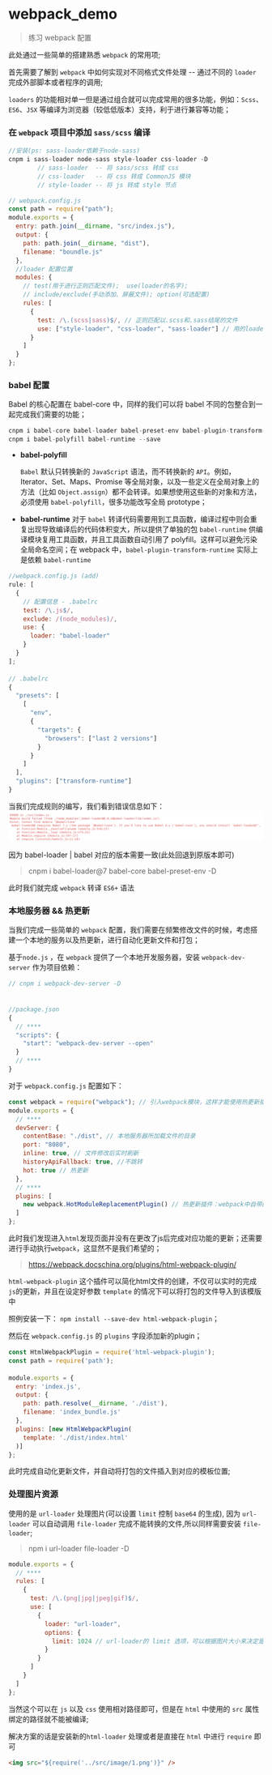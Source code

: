 # webpack_demo

> 练习 webpack 配置

此处通过一些简单的搭建熟悉 `webpack` 的常用项;

首先需要了解到 `webpack` 中如何实现对不同格式文件处理 -- 通过不同的 `loader` 完成外部脚本或者程序的调用;

`loaders` 的功能相对单一但是通过组合就可以完成常用的很多功能，例如：`Scss`、`ES6`、`JSX` 等编译为浏览器（较低低版本）支持，利于进行兼容等功能；

### 在 `webpack` 项目中添加 `sass/scss` 编译

```JavaScript
//安装(ps: sass-loader依赖于node-sass)
cnpm i sass-loader node-sass style-loader css-loader -D
        // sass-loader  -- 将 sass/scss 转成 css
        // css-loader   -- 将 css 转成 CommonJS 模块
        // style-loader -- 将 js 转成 style 节点
```

```javascript
// webpack.config.js
const path = require("path");
module.exports = {
  entry: path.join(__dirname, "src/index.js"),
  output: {
    path: path.join(__dirname, "dist"),
    filename: "boundle.js"
  },
  //loader 配置位置
  modules: {
    // test(用于进行正则匹配文件);  use(loader的名字);
    // include/exclude(手动添加、屏蔽文件); option(可选配置)
    rules: [
      {
        test: /\.(scss|sass)$/, // 正则匹配以.scss和.sass结尾的文件
        use: ["style-loader", "css-loader", "sass-loader"] // 用的loader，必须顺序调用: loader是从右往左编译
      }
    ]
  }
};
```

### babel 配置

Babel 的核心配置在 babel-core 中，同样的我们可以将 babel 不同的包整合到一起完成我们需要的功能；

```javascript
cnpm i babel-core babel-loader babel-preset-env babel-plugin-transform-runtime -D
cnpm i babel-polyfill babel-runtime --save
```

- **babel-polyfill**

  `Babel` 默认只转换新的 `JavaScript` 语法，而不转换新的 `API`。例如，Iterator、Set、Maps、Promise 等全局对象，以及一些定义在全局对象上的方法（比如 `Object.assign`）都不会转译。如果想使用这些新的对象和方法，必须使用 `babel-polyfill`，很多功能改写全局 prototype；

- **babel-runtime**
  对于 `babel` 转译代码需要用到工具函数，编译过程中则会重复出现导致编译后的代码体积变大，所以提供了单独的包 `babel-runtime` 供编译模块复用工具函数，并且工具函数自动引用了 polyfill。这样可以避免污染全局命名空间；在 webpack 中，`babel-plugin-transform-runtime` 实际上是依赖 `babel-runtime`

```javascript
//webpack.config.js (add)
rule: [
  {
    // 配置信息 - .babelrc
    test: /\.js$/,
    exclude: /(node_modules)/,
    use: {
      loader: "babel-loader"
    }
  }
];

// .babelrc
{
  "presets": [
    [
      "env",
      {
        "targets": {
          "browsers": ["last 2 versions"]
        }
      }
    ]
  ],
  "plugins": ["transform-runtime"]
}
```

当我们完成规则的编写，我们看到错误信息如下：
![error_image](https://raw.githubusercontent.com/Toxicfy/webpack_demo/master/src/image/error_image.png)

因为 babel-loader | babel 对应的版本需要一致(此处回退到原版本即可)

> cnpm i babel-loader@7 babel-core babel-preset-env -D

此时我们就完成 `webpack` 转译 `ES6+` 语法

### 本地服务器 && 热更新

当我们完成一些简单的 `webpack` 配置，我们需要在频繁修改文件的时候，考虑搭建一个本地的服务以及热更新，进行自动化更新文件和打包；

基于`node.js` ，在 `webpack` 提供了一个本地开发服务器，安装 `webpack-dev-server` 作为项目依赖：

```javascript
// cnpm i webpack-dev-server -D


//package.json
{
  // ****
  "scripts": {
    "start": "webpack-dev-server --open"
  }
  // ****
}

```

对于 `webpack.config.js` 配置如下：

```javascript
const webpack = require("webpack"); // 引入webpack模块，这样才能使用热更新插件
module.exports = {
  // ****
  devServer: {
    contentBase: "./dist", // 本地服务器所加载文件的目录
    port: "8080",
    inline: true, // 文件修改后实时刷新
    historyApiFallback: true, //不跳转
    hot: true // 热更新
  },
  // ****
  plugins: [
    new webpack.HotModuleReplacementPlugin() // 热更新插件：webpack中自带的插件
  ]
};
```

此时我们发现进入`html`发现页面并没有在更改了js后完成对应功能的更新；还需要进行手动执行`webpack`，这显然不是我们希望的；

> https://webpack.docschina.org/plugins/html-webpack-plugin/ 

`html-webpack-plugin` 这个插件可以简化html文件的创建，不仅可以实时的完成`js`的更新，并且在设定好参数 `template` 的情况下可以将打包的文件导入到该模版中

照例安装一下： `npm install --save-dev html-webpack-plugin`；

然后在 `webpack.config.js` 的 `plugins` 字段添加新的plugin；

``` javascript
const HtmlWebpackPlugin = require('html-webpack-plugin');
const path = require('path');

module.exports = {
  entry: 'index.js',
  output: {
    path: path.resolve(__dirname, './dist'),
    filename: 'index_bundle.js'
  },
  plugins: [new HtmlWebpackPlugin(
    template: './dist/index.html'
  )]
};
```

此时完成自动化更新文件，并自动将打包的文件插入到对应的模板位置;


### 处理图片资源

使用的是 `url-loader` 处理图片(可以设置 `limit` 控制 `base64` 的生成), 因为 `url-loader` 可以自动调用 `file-loader` 完成不能转换的文件,所以同样需要安装 `file-loader`;

> npm i url-loader file-loader -D

```javascript
module.exports = {
  // ****
  rules: [
    {
      test: /\.(png|jpg|jpeg|gif)$/,
      use: [
        {
          loader: "url-loader",
          options: {
            limit: 1024 // url-loader的 limit 选项，可以根据图片大小来决定是否进行base64编码
          }
        }
      ]
    }
  ]
};
```

当然这个可以在 `js` 以及 `css` 使用相对路径即可，但是在 `html` 中使用的 `src` 属性绑定的路径就不能被编译;

解决方案的话是安装新的`html-loader` 处理或者是直接在 `html` 中进行 `require` 即可

```html
<img src="${require('../src/image/1.png')}" />
```